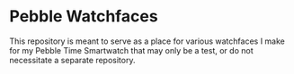 # Pebble Watchfaces

This repository is meant to serve as a place for various watchfaces I make for my Pebble Time Smartwatch that may only be a test, 
or do not necessitate a separate repository. 
